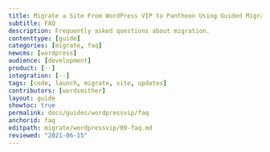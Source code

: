 ```yaml
---
title: Migrate a Site From WordPress VIP to Pantheon Using Guided Migration
subtitle: FAQ
description: Frequently asked questions about migration.
contenttype: [guide]
categories: [migrate, faq]
newcms: [wordpress]
audience: [development]
product: [--]
integration: [--]
tags: [code, launch, migrate, site, updates]
contributors: [wordsmither]
layout: guide
showtoc: true
permalink: docs/guides/wordpressvip/faq
anchorid: faq
editpath: migrate/wordpressvip/09-faq.md
reviewed: "2021-06-15"
---
```


<Partial file="migrate/faq-general.md" />
<Partial file="migrate/faq-wordpress.md" />
